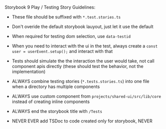 <!--
WORK IN PROGRESS

Have not done heavy work here so this is still a work in progress
-->
Storybook 9 Play / Testing Story Guidelines:
- These file should be suffixed with `*.test.stories.ts`
- Don't overide the default storybook lauyout, just let it use the default
- When required for testing dom selection, use `data-testid`
- When you need to interact with the ui in the test, always create a `const user = userEvent.setup();` and interact with that
- Tests should simulate the the interaction the user would take, not call component apis directly (these should test the behavior, not the implementation)


- ALWAYS combine testing stories (`*.tests.stories.ts`) into one file when a directory has multiple components
- ALWAYS use custom component from `projects/shared-ui/src/lib/core` instead of creating inline components
<!--
This is for a clean separation of stories in thw storybook interface
-->
- ALWAYS end the storybook title with `/Tests`

- NEVER EVER add TSDoc to code created only for storybook, NEVER
